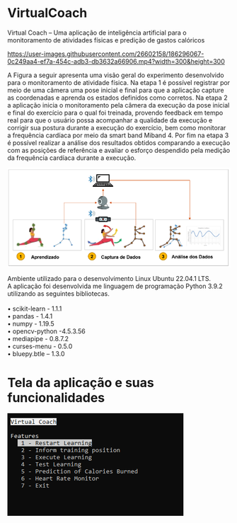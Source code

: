 # VirtualCoach

Virtual Coach – Uma aplicação de inteligência artificial para o monitoramento de atividades físicas e predição de gastos calóricos

https://user-images.githubusercontent.com/26602158/186296067-0c249aa4-ef7a-454c-adb3-db3632a66906.mp4?width=300&height=300

A Figura a seguir apresenta uma visão geral do experimento desenvolvido para o monitoramento de atividade física. Na etapa 1 é possível registrar por meio de uma câmera uma pose inicial e final para que a aplicação capture as coordenadas e aprenda os estados definidos como corretos. Na etapa 2 a aplicação inicia o monitoramento pela câmera da execução da pose inicial e final do exercício para o qual foi treinada, provendo feedback em tempo real para que o usuário possa acompanhar a qualidade da execução e corrigir sua postura durante a execução do exercício, bem como monitorar a frequência cardíaca por meio da smart band Miband 4. Por fim na etapa 3 é possível realizar a análise dos resultados obtidos comparando a execução com as posições de referência e avaliar o esforço despendido pela medição da frequência cardíaca durante a execução.

<img src="https://github.com/trgrocha/VirtualCoach/blob/main/imagens/overview.png"/>

Ambiente utilizado para o desenvolvimento Linux Ubuntu 22.04.1 LTS.<br>
A aplicação foi desenvolvida me linguagem de programação Python 3.9.2 utilizando as seguintes bibliotecas. <br>
<br>
• scikit-learn - 1.1.1<br>
• pandas - 1.4.1<br>
• numpy - 1.19.5<br>
• opencv-python -4.5.3.56<br>
• mediapipe - 0.8.7.2<br>
• curses-menu - 0.5.0<br>
• bluepy.btle – 1.3.0<br>

<h1>Tela da aplicação e suas funcionalidades</h1>

<img src="https://github.com/trgrocha/VirtualCoach/blob/main/imagens/menu.png"/>



